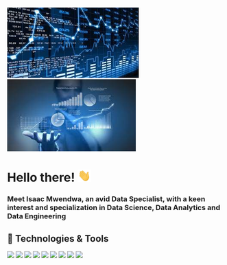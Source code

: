 [![Header](https://raw.githubusercontent.com/IsaacMwendwa/IsaacMwendwa/main/ds2.jpg "Header")](https://some-url.dev/) [![Header](https://raw.githubusercontent.com/IsaacMwendwa/IsaacMwendwa/main/ds1.jpg "Header")](https://some-url.dev/)

# Hello there! <img src="https://raw.githubusercontent.com/IsaacMwendwa/IsaacMwendwa/main/wave.gif" width="30px">

### Meet Isaac Mwendwa, an avid Data Specialist, with a keen interest and specialization in Data Science, Data Analytics and Data Engineering

## 🔧 Technologies & Tools
![](https://img.shields.io/badge/Python-Numpy,_Scikit,_Pandas,_Matplotlib,_Tensorflow-informational?style=flat&logo=python&logoColor=white&color=2bbc8a)
![](https://img.shields.io/badge/Modeling-Machine_Learning,_Deep_Learning-informational?style=flat&logo=tensorflow&logoColor=white&color=2bbc8a)
![](https://img.shields.io/badge/Data_Visualization-Tableau,_D3.js,_Matplotlib-informational?style=flat&logo=tableau&logoColor=white&color=2bbc8a)
![](https://img.shields.io/badge/Databases-Oracle,_MySQL-informational?style=flat&logo=oracle&logoColor=white&color=2bbc8a)
![](https://img.shields.io/badge/Web_Development-HTML,_CSS,_Javascript,_PHP-informational?style=flat&logo=php&logoColor=white&color=2bbc8a)
![](https://img.shields.io/badge/Code-Java-informational?style=flat&logo=java&logoColor=white&color=2bbc8a)
![](https://img.shields.io/badge/Version_Control-Git,_Github-informational?style=flat&logo=github&logoColor=white&color=2bbc8a)
![](https://img.shields.io/badge/Operating_Systems-Linux,_Windows-informational?style=flat&logo=linux&logoColor=white&color=2bbc8a)
![](https://img.shields.io/badge/Cloud_Platform-Heroku-informational?style=flat&logo=heroku&logoColor=white&color=2bbc8a)




<!--
**IsaacMwendwa/IsaacMwendwa** is a ✨ _special_ ✨ repository because its `README.md` (this file) appears on your GitHub profile.

Here are some ideas to get you started:

- 🔭 I’m currently working on ...
- 🌱 I’m currently learning ...
- 👯 I’m looking to collaborate on ...
- 🤔 I’m looking for help with ...
- 💬 Ask me about ...
- 📫 How to reach me: ...
- 😄 Pronouns: ...
- ⚡ Fun fact: ...
-->
